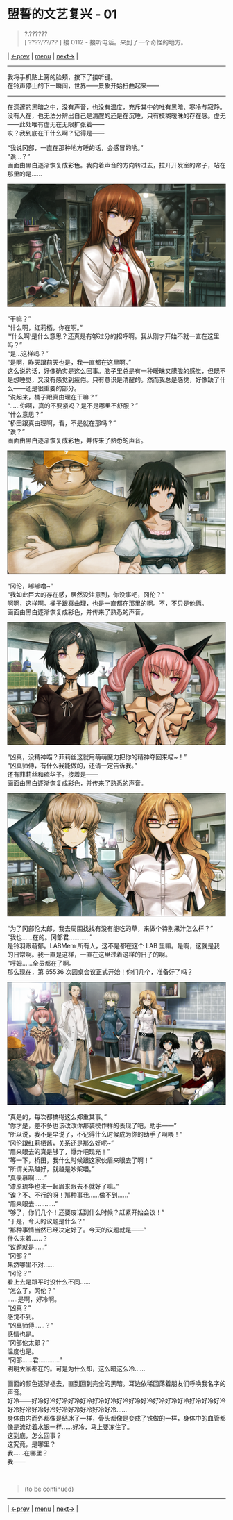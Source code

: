 # 盟誓的文艺复兴 - 01
> ?.??????  
> [ ????/??/?? ] 接 0112 - 接听电话。来到了一个奇怪的地方。  

| [←prev](./0112) | [menu](../) | [next→](./0124) |

---

我将手机贴上篝的脸颊，按下了接听键。  
在铃声停止的下一瞬间，世界——景象开始扭曲起来——  

---  

在深邃的黑暗之中，没有声音，也没有温度，充斥其中的唯有黑暗、寒冷与寂静。没有人在，也无法分辨出自己是清醒的还是在沉睡，只有模糊暧昧的存在感。虚无——此处唯有虚无在无限扩张着——  
哎？我到底在干什么啊？记得是——  

“我说冈部，一直在那种地方睡的话，会感冒的哟。”  
“诶…？”  
画面由黑白逐渐恢复成彩色。我向着声音的方向转过去，拉开开发室的帘子，站在那里的是……  

![](../static/image/0123-1.png)

“干嘛？”  
“什么啊，红莉栖，你在啊。”  
“‘什么啊’是什么意思？还真是有够过分的招呼啊。我从刚才开始不就一直在这里吗？”  
“是…这样吗？”  
“是啊，昨天跟前天也是，我一直都在这里啊。”  
这么说的话，好像确实是这么回事。脑子里总是有一种暧昧又朦胧的感觉，但既不是想睡觉，又没有感觉到疲倦。只有意识是清醒的。然而我总是感觉，好像缺了什么——还是很重要的部分。  
“说起来，桶子跟真由理在干嘛？”  
“……你啊，真的不要紧吗？是不是哪里不舒服？”  
“什么意思？”  
“桥田跟真由理啊，看，不是就在那吗？”  
“诶？”  
画面由黑白逐渐恢复成彩色，并传来了熟悉的声音。  

![](../static/image/0123-2.png)

“冈伦，嘟嘟噜\~”  
“我如此巨大的存在感，居然没注意到，你没事吧，冈伦？”  
啊啊，这样啊。桶子跟真由理，也是一直都在那里的啊。不，不只是他俩。  
画面由黑白逐渐恢复成彩色，并传来了熟悉的声音。  

![](../static/image/0123-3.png)

“凶真，没精神喵？菲莉丝这就用萌萌魔力把你的精神夺回来喵\~！”  
“凶真师傅，有什么我能做的，还请一定告诉我。”  
还有菲莉丝和琉华子。接着是——  
画面由黑白逐渐恢复成彩色，并传来了熟悉的声音。  

![](../static/image/0123-4.png)

“为了冈部伦太郎，我去周围找找有没有能吃的草，来做个特别果汁怎么样？”  
“我也……在的。冈部君…………”  
是铃羽跟萌郁。LABMem 所有人，这不是都在这个 LAB 里嘛。是啊，这就是我的日常啊。我一直是这样，一直在这里过着这样的日子的啊。  
“呼姆……全员都在了啊。  
 那么现在，第 65536 次圆桌会议正式开始！你们几个，准备好了吗？  

![](../static/image/0123-5.png)

“真是的，每次都搞得这么郑重其事。”  
“你才是，差不多也该改改你那装模作样的表现了吧，助手——”  
“所以说，我不是早说了，不记得什么时候成为你的助手了啊喂！”  
“冈伦跟红莉栖酱，关系还是那么好呢\~”  
“眉来眼去的真是够了，爆炸吧现充！”  
“等一下，桥田，我什么时候跟这家伙眉来眼去了啊！”  
“所谓关系越好，就越是吵架喵。”  
“真羡慕啊……”  
“漆原琉华也来一起眉来眼去不就好了嘛。”  
“诶？不、不行的呀！那种事我……做不到……”  
“眉来眼去…………”  
“够了，你们几个！还要废话到什么时候？赶紧开始会议！”  
“于是，今天的议题是什么？”  
“那种事情当然已经决定好了。今天的议题就是——”  
什么来着……？  
“议题就是……”  
“冈部？”  
果然哪里不对……  
“冈伦？”  
看上去是跟平时没什么不同……  
“怎么了，冈伦？”  
……是啊，好冷啊。  
“凶真？”  
感觉不到。  
“凶真师傅……？”  
感情也是。  
“冈部伦太郎？”  
温度也是。  
“冈部……君…………”  
明明大家都在的。可是为什么却，这么暗这么冷……  

画面的颜色逐渐褪去，直到回到完全的黑暗。耳边依稀回荡着朋友们呼唤我名字的声音。  
好冷——好冷好冷好冷好冷好冷好冷好冷好冷好冷好冷好冷好冷好冷好冷好冷好冷好冷好冷好冷好冷好冷好冷好冷好冷好冷……  
身体由内而外都像是结冰了一样，骨头都像是变成了铁做的一样，身体中的血管都像是流动着水银一样……好冷，马上要冻住了。  
这到底，怎么回事？  
这究竟，是哪里？  
我……在哪里？  
我——  


<br/>

> (to be continued)
---

| [←prev](./0112) | [menu](../) | [next→](./0124) |

